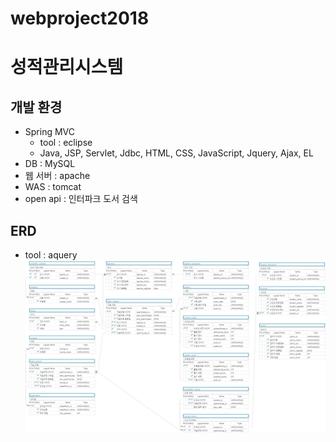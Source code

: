 # webproject2018

성적관리시스템
=============


개발 환경
-------------
  * Spring MVC
    * tool : eclipse
    * Java, JSP, Servlet, Jdbc, HTML, CSS, JavaScript, Jquery, Ajax, EL 
  * DB : MySQL
  * 웹 서버 : apache
  * WAS : tomcat
  * open api : 인터파크 도서 검색
  
  

ERD
-------------
  * tool : aquery ![Alt text](/3차(성적관리ERD).png)

